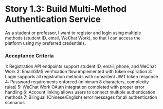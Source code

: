 # Story 1.3: Build Multi-Method Authentication Service

As a student or professor,
I want to register and login using multiple methods (student ID, email, WeChat Work),
so that I can access the platform using my preferred credentials.

### Acceptance Criteria
1: Registration API endpoints support student ID, email, phone, and WeChat Work
2: Email/SMS verification flow implemented with token expiration
3: Login supports all registration methods with consistent JWT token response
4: Password requirements enforced (minimum 8 characters, complexity rules)
5: WeChat Work OAuth integration completed with proper error handling
6: Account linking allows users to connect multiple authentication methods
7: Bilingual (Chinese/English) error messages for all authentication scenarios
